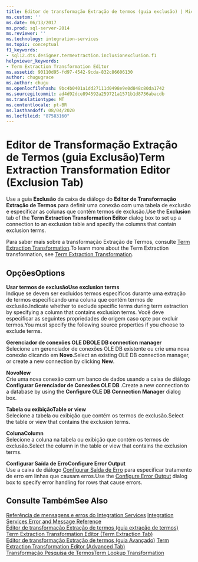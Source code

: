 ```yaml
---
title: Editor de transformação Extração de termos (guia exclusão) | Microsoft Docs
ms.custom: ''
ms.date: 06/13/2017
ms.prod: sql-server-2014
ms.reviewer: ''
ms.technology: integration-services
ms.topic: conceptual
f1_keywords:
- sql12.dts.designer.termextraction.inclusionexclusion.f1
helpviewer_keywords:
- Term Extraction Transformation Editor
ms.assetid: 90110d95-fd97-4542-9cda-832c86606130
author: chugugrace
ms.author: chugu
ms.openlocfilehash: 9bc4b0401a1dd27111d0498e9e0d848c80da1742
ms.sourcegitcommit: ad4d92dce894592a259721a1571b1d8736abacdb
ms.translationtype: MT
ms.contentlocale: pt-BR
ms.lasthandoff: 08/04/2020
ms.locfileid: "87583160"
---
```

# <a name="term-extraction-transformation-editor-exclusion-tab"></a><span data-ttu-id="a4d09-102">Editor de Transformação Extração de Termos (guia Exclusão)</span><span class="sxs-lookup"><span data-stu-id="a4d09-102">Term Extraction Transformation Editor (Exclusion Tab)</span></span>
  <span data-ttu-id="a4d09-103">Use a guia **Exclusão** da caixa de diálogo do **Editor de Transformação Extração de Termos** para definir uma conexão com uma tabela de exclusão e especificar as colunas que contêm termos de exclusão.</span><span class="sxs-lookup"><span data-stu-id="a4d09-103">Use the **Exclusion** tab of the **Term Extraction Transformation Editor** dialog box to set up a connection to an exclusion table and specify the columns that contain exclusion terms.</span></span>  
  
 <span data-ttu-id="a4d09-104">Para saber mais sobre a transformação Extração de Termos, consulte [Term Extraction Transformation](data-flow/transformations/term-extraction-transformation.md).</span><span class="sxs-lookup"><span data-stu-id="a4d09-104">To learn more about the Term Extraction transformation, see [Term Extraction Transformation](data-flow/transformations/term-extraction-transformation.md).</span></span>  
  
## <a name="options"></a><span data-ttu-id="a4d09-105">Opções</span><span class="sxs-lookup"><span data-stu-id="a4d09-105">Options</span></span>  
 <span data-ttu-id="a4d09-106">**Usar termos de exclusão**</span><span class="sxs-lookup"><span data-stu-id="a4d09-106">**Use exclusion terms**</span></span>  
 <span data-ttu-id="a4d09-107">Indique se devem ser excluídos termos específicos durante uma extração de termos especificando uma coluna que contém termos de exclusão.</span><span class="sxs-lookup"><span data-stu-id="a4d09-107">Indicate whether to exclude specific terms during term extraction by specifying a column that contains exclusion terms.</span></span> <span data-ttu-id="a4d09-108">Você deve especificar as seguintes propriedades de origem caso opte por excluir termos.</span><span class="sxs-lookup"><span data-stu-id="a4d09-108">You must specify the following source properties if you choose to exclude terms.</span></span>  
  
 <span data-ttu-id="a4d09-109">**Gerenciador de conexões OLE DB**</span><span class="sxs-lookup"><span data-stu-id="a4d09-109">**OLE DB connection manager**</span></span>  
 <span data-ttu-id="a4d09-110">Selecione um gerenciador de conexões OLE DB existente ou crie uma nova conexão clicando em **Novo**.</span><span class="sxs-lookup"><span data-stu-id="a4d09-110">Select an existing OLE DB connection manager, or create a new connection by clicking **New**.</span></span>  
  
 <span data-ttu-id="a4d09-111">**Novo**</span><span class="sxs-lookup"><span data-stu-id="a4d09-111">**New**</span></span>  
 <span data-ttu-id="a4d09-112">Crie uma nova conexão com um banco de dados usando a caixa de diálogo **Configurar Gerenciador de Conexões OLE DB** .</span><span class="sxs-lookup"><span data-stu-id="a4d09-112">Create a new connection to a database by using the **Configure OLE DB Connection Manager** dialog box.</span></span>  
  
 <span data-ttu-id="a4d09-113">**Tabela ou exibição**</span><span class="sxs-lookup"><span data-stu-id="a4d09-113">**Table or view**</span></span>  
 <span data-ttu-id="a4d09-114">Selecione a tabela ou exibição que contém os termos de exclusão.</span><span class="sxs-lookup"><span data-stu-id="a4d09-114">Select the table or view that contains the exclusion terms.</span></span>  
  
 <span data-ttu-id="a4d09-115">**Coluna**</span><span class="sxs-lookup"><span data-stu-id="a4d09-115">**Column**</span></span>  
 <span data-ttu-id="a4d09-116">Selecione a coluna na tabela ou exibição que contém os termos de exclusão.</span><span class="sxs-lookup"><span data-stu-id="a4d09-116">Select the column in the table or view that contains the exclusion terms.</span></span>  
  
 <span data-ttu-id="a4d09-117">**Configurar Saída de Erro**</span><span class="sxs-lookup"><span data-stu-id="a4d09-117">**Configure Error Output**</span></span>  
 <span data-ttu-id="a4d09-118">Use a caixa de diálogo [Configurar Saída de Erro](../../2014/integration-services/configure-error-output.md) para especificar tratamento de erro em linhas que causam erros.</span><span class="sxs-lookup"><span data-stu-id="a4d09-118">Use the [Configure Error Output](../../2014/integration-services/configure-error-output.md) dialog box to specify error handling for rows that cause errors.</span></span>  
  
## <a name="see-also"></a><span data-ttu-id="a4d09-119">Consulte Também</span><span class="sxs-lookup"><span data-stu-id="a4d09-119">See Also</span></span>  
 <span data-ttu-id="a4d09-120">[Referência de mensagens e erros do Integration Services](../../2014/integration-services/integration-services-error-and-message-reference.md) </span><span class="sxs-lookup"><span data-stu-id="a4d09-120">[Integration Services Error and Message Reference](../../2014/integration-services/integration-services-error-and-message-reference.md) </span></span>  
 <span data-ttu-id="a4d09-121">[Editor de transformação Extração de termos &#40;guia extração de termos&#41;](../../2014/integration-services/term-extraction-transformation-editor-term-extraction-tab.md) </span><span class="sxs-lookup"><span data-stu-id="a4d09-121">[Term Extraction Transformation Editor &#40;Term Extraction Tab&#41;](../../2014/integration-services/term-extraction-transformation-editor-term-extraction-tab.md) </span></span>  
 <span data-ttu-id="a4d09-122">[Editor de transformação Extração de termos &#40;guia Avançado&#41;](../../2014/integration-services/term-extraction-transformation-editor-advanced-tab.md) </span><span class="sxs-lookup"><span data-stu-id="a4d09-122">[Term Extraction Transformation Editor &#40;Advanced Tab&#41;](../../2014/integration-services/term-extraction-transformation-editor-advanced-tab.md) </span></span>  
 [<span data-ttu-id="a4d09-123">Transformação Pesquisa de Termos</span><span class="sxs-lookup"><span data-stu-id="a4d09-123">Term Lookup Transformation</span></span>](data-flow/transformations/lookup-transformation.md)  
  
  
